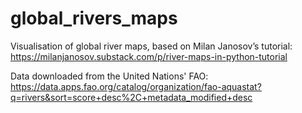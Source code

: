 # global_rivers_maps

Visualisation of global river maps, based on Milan Janosov’s tutorial: https://milanjanosov.substack.com/p/river-maps-in-python-tutorial

Data downloaded from the United Nations' FAO: https://data.apps.fao.org/catalog/organization/fao-aquastat?q=rivers&sort=score+desc%2C+metadata_modified+desc
